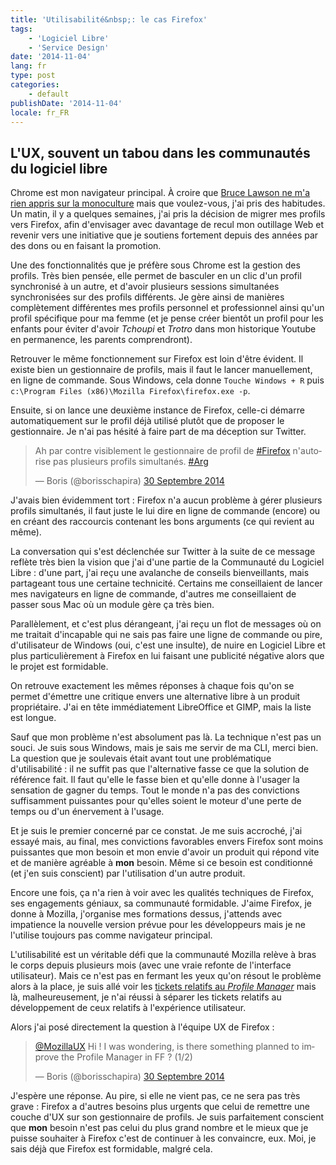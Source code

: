 ```yaml
---
title: 'Utilisabilité&nbsp;: le cas Firefox'
tags:
    - 'Logiciel Libre'
    - 'Service Design'
date: '2014-11-04'
lang: fr
type: post
categories:
    - default
publishDate: '2014-11-04'
locale: fr_FR
---
```


## L'UX, souvent un tabou dans les communautés du logiciel libre

Chrome est mon navigateur principal. À croire que [Bruce Lawson ne m'a rien appris sur la monoculture](http://vimeo.com/52171395 "&quot;Oh IE6 how we loved you&quot;, Bruce Lawson &quot;, Sud Web 2012") mais que voulez-vous, j'ai pris des habitudes. Un matin, il y a quelques semaines, j'ai pris la décision de migrer mes profils vers Firefox, afin d'envisager avec davantage de recul mon outillage Web et revenir vers une initiative que je soutiens fortement depuis des années par des dons ou en faisant la promotion.

<!-- more -->

Une des fonctionnalités que je préfère sous Chrome est la gestion des profils. Très bien pensée, elle permet de basculer en un clic d'un profil synchronisé à un autre, et d'avoir plusieurs sessions simultanées synchronisées sur des profils différents. Je gère ainsi de manières complètement différentes mes profils personnel et professionnel ainsi qu'un profil spécifique pour ma femme (et je pense créer bientôt un profil pour les enfants pour éviter d'avoir _Tchoupi_ et _Trotro_ dans mon historique Youtube en permanence, les parents comprendront).

Retrouver le même fonctionnement sur Firefox est loin d'être évident. Il existe bien un gestionnaire de profils, mais il faut le lancer manuellement, en ligne de commande. Sous Windows, cela donne `Touche Windows + R` puis `c:\Program Files (x86)\Mozilla Firefox\firefox.exe -p`.

Ensuite, si on lance une deuxième instance de Firefox, celle-ci démarre automatiquement sur le profil déjà utilisé plutôt que de proposer le gestionnaire. Je n'ai pas hésité à faire part de ma déception sur Twitter.

<blockquote class="twitter-tweet" lang="fr"><p lang="fr" dir="ltr">Ah par contre visiblement le gestionnaire de profil de <a href="https://twitter.com/hashtag/Firefox?src=hash">#Firefox</a> n&#39;autorise pas plusieurs profils simultanés. <a href="https://twitter.com/hashtag/Arg?src=hash">#Arg</a></p>&mdash; Boris (@borisschapira) <a href="https://twitter.com/borisschapira/status/516871050404298752">30 Septembre 2014</a></blockquote>
<script async src="//platform.twitter.com/widgets.js" charset="utf-8"></script>

J'avais bien évidemment tort&nbsp;: Firefox n'a aucun problème à gérer plusieurs profils simultanés, il faut juste le lui dire en ligne de commande (encore) ou en créant des raccourcis contenant les bons arguments (ce qui revient au même).

La conversation qui s'est déclenchée sur Twitter à la suite de ce message reflète très bien la vision que j'ai d'une partie de la Communauté du Logiciel Libre&nbsp;: d'une part, j'ai reçu une avalanche de conseils bienveillants, mais partageant tous une certaine technicité. Certains me conseillaient de lancer mes navigateurs en ligne de commande, d'autres me conseillaient de passer sous Mac où un module gère ça très bien.

Parallèlement, et c'est plus dérangeant, j'ai reçu un flot de messages où on me traitait d'incapable qui ne sais pas faire une ligne de commande ou pire, d'utilisateur de Windows (oui, c'est une insulte), de nuire en Logiciel Libre et plus particulièrement à Firefox en lui faisant une publicité négative alors que le projet est formidable.

On retrouve exactement les mêmes réponses à chaque fois qu'on se permet d'émettre une critique envers une alternative libre à un produit propriétaire. J'ai en tête immédiatement LibreOffice et GIMP, mais la liste est longue.

Sauf que mon problème n'est absolument pas là. La technique n'est pas un souci. Je suis sous Windows, mais je sais me servir de ma CLI, merci bien. La question que je soulevais était avant tout une problématique d'utilisabilité&nbsp;: il ne suffit pas que l'alternative fasse ce que la solution de référence fait. Il faut qu'elle le fasse bien et qu'elle donne à l'usager la sensation de gagner du temps. Tout le monde n'a pas des convictions suffisamment puissantes pour qu'elles soient le moteur d'une perte de temps ou d'un énervement à l'usage.

Et je suis le premier concerné par ce constat. Je me suis accroché, j'ai essayé mais, au final, mes convictions favorables envers Firefox sont moins puissantes que mon besoin et mon envie d'avoir un produit qui répond vite et de manière agréable à **mon** besoin. Même si ce besoin est conditionné (et j'en suis conscient) par l'utilisation d'un autre produit.

Encore une fois, ça n'a rien à voir avec les qualités techniques de Firefox, ses engagements géniaux, sa communauté formidable. J'aime Firefox, je donne à Mozilla, j'organise mes formations dessus, j'attends avec impatience la nouvelle version prévue pour les développeurs mais je ne l'utilise toujours pas comme navigateur principal.

L'utilisabilité est un véritable défi que la communauté Mozilla relève à bras le corps depuis plusieurs mois (avec une vraie refonte de l'interface utilisateur). Mais ce n'est pas en fermant les yeux qu'on résout le problème alors à la place, je suis allé voir les [tickets relatifs au _Profile Manager_](https://bugzilla.mozilla.org/buglist.cgi?query_format=specific&amp;order=relevance+desc&amp;bug_status=__open__&amp;product=&amp;content=profile+manager&amp;comments=0) mais là, malheureusement, je n'ai réussi à séparer les tickets relatifs au développement de ceux relatifs à l'expérience utilisateur.

Alors j'ai posé directement la question à l'équipe UX de Firefox&nbsp;:

<blockquote class="twitter-tweet" lang="fr"><p lang="en" dir="ltr"><a href="https://twitter.com/MozillaUX">@MozillaUX</a> Hi ! I was wondering, is there something planned to improve the Profile Manager in FF ? (1/2)</p>&mdash; Boris (@borisschapira) <a href="https://twitter.com/borisschapira/status/516956859434274816">30 Septembre 2014</a></blockquote>
<script async src="//platform.twitter.com/widgets.js" charset="utf-8"></script>

J'espère une réponse. Au pire, si elle ne vient pas, ce ne sera pas très grave&nbsp;: Firefox a d'autres besoins plus urgents que celui de remettre une couche d'UX sur son gestionnaire de profils. Je suis parfaitement conscient que **mon** besoin n'est pas celui du plus grand nombre et le mieux que je puisse souhaiter à Firefox c'est de continuer à les convaincre, eux. Moi, je sais déjà que Firefox est formidable, malgré cela.

